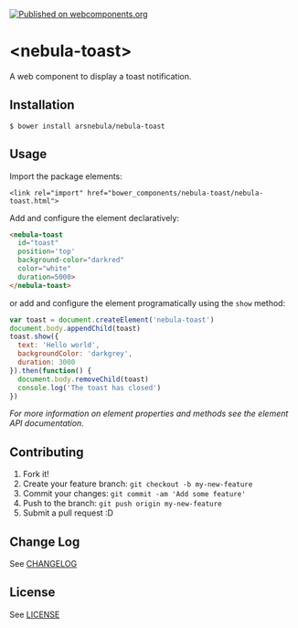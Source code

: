 [![Published on webcomponents.org](https://img.shields.io/badge/webcomponents.org-published-blue.svg)](https://beta.webcomponents.org/element/arsnebula/nebula-toast)
# \<nebula-toast\>

A web component to display a toast notification.

## Installation

```
$ bower install arsnebula/nebula-toast
```

## Usage

Import the package elements:

```
<link rel="import" href="bower_components/nebula-toast/nebula-toast.html"> 
```

Add and configure the element declaratively:

```html
<nebula-toast
  id="toast"
  position='top'
  background-color="darkred"
  color="white"
  duration=5000>
</nebula-toast>
```

or add and configure the element programatically using the `show` method:

```js
var toast = document.createElement('nebula-toast')
document.body.appendChild(toast)
toast.show({
  text: 'Hello world',
  backgroundColor: 'darkgrey',
  duration: 3000
}).then(function() {
  document.body.removeChild(toast)
  console.log('The toast has closed')
})
```

*For more information on element properties and methods see the element API documentation.*

## Contributing

1. Fork it!
2. Create your feature branch: `git checkout -b my-new-feature`
3. Commit your changes: `git commit -am 'Add some feature'`
4. Push to the branch: `git push origin my-new-feature`
5. Submit a pull request :D

## Change Log

See [CHANGELOG](/CHANGELOG.md)

## License

See [LICENSE](/LICENSE.md)